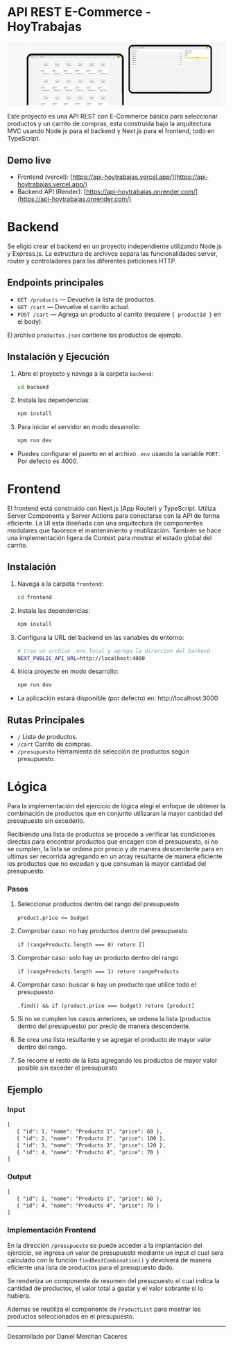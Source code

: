 # API REST E-Commerce - HoyTrabajas

![Banner](./frontend/public/readme/hero.jpg)

Este proyecto es una API REST con E-Commerce básico para seleccionar productos y un carrito de compras, esta construida bajo la arquitectura MVC usando Node.js para el backend y Next.js para el frontend, todo en TypeScript.

## Demo live
- Frontend (vercel): [https://api-hoytrabajas.vercel.app/](https://api-hoytrabajas.vercel.app/)
- Backend API (Render): [https://api-hoytrabajas.onrender.com/](https://api-hoytrabajas.onrender.com/)

# Backend
Se eligió crear el backend en un proyecto independiente utilizando Node.js y Express.js. La estructura de archivos separa las funcionalidades server, router y controladores para las diferentes peticiones HTTP.

## Endpoints principales
- `GET /products` — Devuelve la lista de productos.
- `GET /cart` — Devuelve el carrito actual.
- `POST /cart` — Agrega un producto al carrito (requiere `{ productId }` en el body).

El archivo `productos.json` contiene los productos de ejemplo.
## Instalación y Ejecución

1. Abre el proyecto y navega a la carpeta `backend`:
   ```sh
   cd backend
   ```
2. Instala las dependencias:
   ```sh
   npm install
   ```
3. Para iniciar el servidor en modo desarrollo:
   ```sh
   npm run dev
   ```


- Puedes configurar el puerto en el archivo `.env` usando la variable `PORT`. Por defecto es 4000.


# Frontend
El frontend está construido con Next.js (App Router) y TypeScript. Utiliza Server Components y Server Actions para conectarse con la API de forma eficiente. La UI esta diseñada con una arquitectura de componentes modulares que favorece el mantenimiento y reutilización. También se hace una implementación ligera de Context para mostrar el estado global del carrito.

## Instalación
1. Navega a la carpeta `frontend`:
   ```sh
   cd frontend
   ```
2. Instala las dependencias:
   ```sh
   npm install
   ```
3. Configura la URL del backend en las variables de entorno:
   ```sh
   # Crea un archivo .env.local y agrega la direccion del backend
   NEXT_PUBLIC_API_URL=http://localhost:4000
   ```
4. Inicia proyecto en modo desarrollo:
   ```sh
   npm run dev
   ```
- La aplicación estará disponible (por defecto) en: http://localhost:3000

## Rutas Principales
- `/` Lista de productos.
- `/cart` Carrito de compras.
- `/presupuesto` Herramienta de selección de productos según presupuesto.

# Lógica
Para la implementación del ejercicio de lógica elegí el enfoque de obtener la combinación de productos que en conjunto utilizaran la mayor cantidad del presupuesto sin excederlo.

Recibiendo una lista de productos se procede a verificar las condiciones directas para encontrar productos que encagen con el presupuesto, si no se cumplen, la lista se ordena por precio y de manera descendente para en ultimas ser recorrida agregando en un array resultante de manera eficiente los productos que no excedan y que consuman la mayor cantidad del presupuesto.

### Pasos
1. Seleccionar productos dentro del rango del presupuesto

   `product.price <= budget`
2. Comprobar caso: no hay productos dentro del presupuesto

   `if (rangeProducts.length === 0) return []`
3. Comprobar caso: solo hay un producto dentro del rango

   `if (rangeProducts.length === 1) return rangeProducts`
4. Comprobar caso: buscar si hay un producto que utilice todo el presupuesto

   `.find() && if (product.price === budget) return [product]`
5. Si no se cumplen los casos anteriores, se ordena la lista (productos dentro del presupuesto) por precio de manera descendente.
6. Se crea una lista resultante y se agregar el producto de mayor valor dentro del rango.
7. Se recorre el resto de la lista agregando los productos de mayor valor posible sin exceder el presupuesto

## Ejemplo
### Input
```
[
   { "id": 1, "name": "Producto 1", "price": 60 },
   { "id": 2, "name": "Producto 2", "price": 100 },
   { "id": 3, "name": "Producto 3", "price": 120 },
   { "id": 4, "name": "Producto 4", "price": 70 }
]
```

### Output
```
[
   { "id": 1, "name": "Producto 1", "price": 60 },
   { "id": 4, "name": "Producto 4", "price": 70 }
]
```
### Implementación Frontend
En la dirección `/presupuesto` se puede acceder a la implantación del ejercicio, se ingresa un valor de presupuesto mediante un input el cual sera calculado con la función `findBestCombination()` y devolverá de manera eficiente una lista de productos para el presupuesto dado.

Se renderiza un componente de resumen del presupuesto el cual indica la cantidad de productos, el valor total a gastar y el valor sobrante si lo hubiera.

Ademas se reutiliza el componente de `ProductList` para mostrar los productos seleccionados en el presupuesto.

---

Desarrollado por Daniel Merchan Caceres
